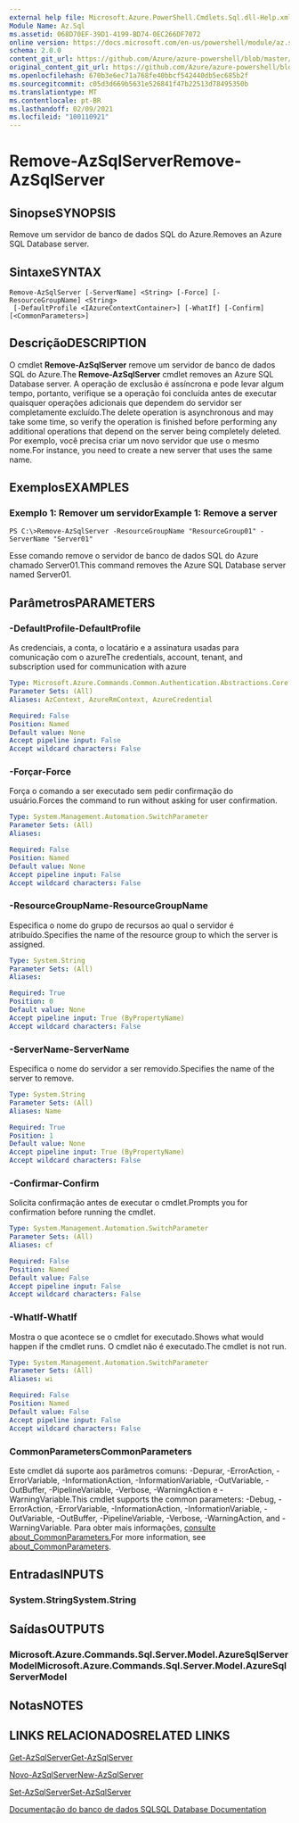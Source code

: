 ```yaml
---
external help file: Microsoft.Azure.PowerShell.Cmdlets.Sql.dll-Help.xml
Module Name: Az.Sql
ms.assetid: 068D70EF-39D1-4199-BD74-0EC266DF7072
online version: https://docs.microsoft.com/en-us/powershell/module/az.sql/remove-azsqlserver
schema: 2.0.0
content_git_url: https://github.com/Azure/azure-powershell/blob/master/src/Sql/Sql/help/Remove-AzSqlServer.md
original_content_git_url: https://github.com/Azure/azure-powershell/blob/master/src/Sql/Sql/help/Remove-AzSqlServer.md
ms.openlocfilehash: 670b3e6ec71a768fe40bbcf542440db5ec685b2f
ms.sourcegitcommit: c05d3d669b5631e526841f47b22513d78495350b
ms.translationtype: MT
ms.contentlocale: pt-BR
ms.lasthandoff: 02/09/2021
ms.locfileid: "100110921"
---
```

# <span data-ttu-id="ecc7a-101">Remove-AzSqlServer</span><span class="sxs-lookup"><span data-stu-id="ecc7a-101">Remove-AzSqlServer</span></span>

## <span data-ttu-id="ecc7a-102">Sinopse</span><span class="sxs-lookup"><span data-stu-id="ecc7a-102">SYNOPSIS</span></span>
<span data-ttu-id="ecc7a-103">Remove um servidor de banco de dados SQL do Azure.</span><span class="sxs-lookup"><span data-stu-id="ecc7a-103">Removes an Azure SQL Database server.</span></span>

## <span data-ttu-id="ecc7a-104">Sintaxe</span><span class="sxs-lookup"><span data-stu-id="ecc7a-104">SYNTAX</span></span>

```
Remove-AzSqlServer [-ServerName] <String> [-Force] [-ResourceGroupName] <String>
 [-DefaultProfile <IAzureContextContainer>] [-WhatIf] [-Confirm] [<CommonParameters>]
```

## <span data-ttu-id="ecc7a-105">Descrição</span><span class="sxs-lookup"><span data-stu-id="ecc7a-105">DESCRIPTION</span></span>
<span data-ttu-id="ecc7a-106">O cmdlet **Remove-AzSqlServer** remove um servidor de banco de dados SQL do Azure.</span><span class="sxs-lookup"><span data-stu-id="ecc7a-106">The **Remove-AzSqlServer** cmdlet removes an Azure SQL Database server.</span></span>
<span data-ttu-id="ecc7a-107">A operação de exclusão é assíncrona e pode levar algum tempo, portanto, verifique se a operação foi concluída antes de executar quaisquer operações adicionais que dependem do servidor ser completamente excluído.</span><span class="sxs-lookup"><span data-stu-id="ecc7a-107">The delete operation is asynchronous and may take some time, so verify the operation is finished before performing any additional operations that depend on the server being completely deleted.</span></span>
<span data-ttu-id="ecc7a-108">Por exemplo, você precisa criar um novo servidor que use o mesmo nome.</span><span class="sxs-lookup"><span data-stu-id="ecc7a-108">For instance, you need to create a new server that uses the same name.</span></span>

## <span data-ttu-id="ecc7a-109">Exemplos</span><span class="sxs-lookup"><span data-stu-id="ecc7a-109">EXAMPLES</span></span>

### <span data-ttu-id="ecc7a-110">Exemplo 1: Remover um servidor</span><span class="sxs-lookup"><span data-stu-id="ecc7a-110">Example 1: Remove a server</span></span>
```
PS C:\>Remove-AzSqlServer -ResourceGroupName "ResourceGroup01" -ServerName "Server01"
```

<span data-ttu-id="ecc7a-111">Esse comando remove o servidor de banco de dados SQL do Azure chamado Server01.</span><span class="sxs-lookup"><span data-stu-id="ecc7a-111">This command removes the Azure SQL Database server named Server01.</span></span>

## <span data-ttu-id="ecc7a-112">Parâmetros</span><span class="sxs-lookup"><span data-stu-id="ecc7a-112">PARAMETERS</span></span>

### <span data-ttu-id="ecc7a-113">-DefaultProfile</span><span class="sxs-lookup"><span data-stu-id="ecc7a-113">-DefaultProfile</span></span>
<span data-ttu-id="ecc7a-114">As credenciais, a conta, o locatário e a assinatura usadas para comunicação com o azure</span><span class="sxs-lookup"><span data-stu-id="ecc7a-114">The credentials, account, tenant, and subscription used for communication with azure</span></span>

```yaml
Type: Microsoft.Azure.Commands.Common.Authentication.Abstractions.Core.IAzureContextContainer
Parameter Sets: (All)
Aliases: AzContext, AzureRmContext, AzureCredential

Required: False
Position: Named
Default value: None
Accept pipeline input: False
Accept wildcard characters: False
```

### <span data-ttu-id="ecc7a-115">-Forçar</span><span class="sxs-lookup"><span data-stu-id="ecc7a-115">-Force</span></span>
<span data-ttu-id="ecc7a-116">Força o comando a ser executado sem pedir confirmação do usuário.</span><span class="sxs-lookup"><span data-stu-id="ecc7a-116">Forces the command to run without asking for user confirmation.</span></span>

```yaml
Type: System.Management.Automation.SwitchParameter
Parameter Sets: (All)
Aliases:

Required: False
Position: Named
Default value: None
Accept pipeline input: False
Accept wildcard characters: False
```

### <span data-ttu-id="ecc7a-117">-ResourceGroupName</span><span class="sxs-lookup"><span data-stu-id="ecc7a-117">-ResourceGroupName</span></span>
<span data-ttu-id="ecc7a-118">Especifica o nome do grupo de recursos ao qual o servidor é atribuído.</span><span class="sxs-lookup"><span data-stu-id="ecc7a-118">Specifies the name of the resource group to which the server is assigned.</span></span>

```yaml
Type: System.String
Parameter Sets: (All)
Aliases:

Required: True
Position: 0
Default value: None
Accept pipeline input: True (ByPropertyName)
Accept wildcard characters: False
```

### <span data-ttu-id="ecc7a-119">-ServerName</span><span class="sxs-lookup"><span data-stu-id="ecc7a-119">-ServerName</span></span>
<span data-ttu-id="ecc7a-120">Especifica o nome do servidor a ser removido.</span><span class="sxs-lookup"><span data-stu-id="ecc7a-120">Specifies the name of the server to remove.</span></span>

```yaml
Type: System.String
Parameter Sets: (All)
Aliases: Name

Required: True
Position: 1
Default value: None
Accept pipeline input: True (ByPropertyName)
Accept wildcard characters: False
```

### <span data-ttu-id="ecc7a-121">-Confirmar</span><span class="sxs-lookup"><span data-stu-id="ecc7a-121">-Confirm</span></span>
<span data-ttu-id="ecc7a-122">Solicita confirmação antes de executar o cmdlet.</span><span class="sxs-lookup"><span data-stu-id="ecc7a-122">Prompts you for confirmation before running the cmdlet.</span></span>

```yaml
Type: System.Management.Automation.SwitchParameter
Parameter Sets: (All)
Aliases: cf

Required: False
Position: Named
Default value: False
Accept pipeline input: False
Accept wildcard characters: False
```

### <span data-ttu-id="ecc7a-123">-WhatIf</span><span class="sxs-lookup"><span data-stu-id="ecc7a-123">-WhatIf</span></span>
<span data-ttu-id="ecc7a-124">Mostra o que acontece se o cmdlet for executado.</span><span class="sxs-lookup"><span data-stu-id="ecc7a-124">Shows what would happen if the cmdlet runs.</span></span>
<span data-ttu-id="ecc7a-125">O cmdlet não é executado.</span><span class="sxs-lookup"><span data-stu-id="ecc7a-125">The cmdlet is not run.</span></span>

```yaml
Type: System.Management.Automation.SwitchParameter
Parameter Sets: (All)
Aliases: wi

Required: False
Position: Named
Default value: False
Accept pipeline input: False
Accept wildcard characters: False
```

### <span data-ttu-id="ecc7a-126">CommonParameters</span><span class="sxs-lookup"><span data-stu-id="ecc7a-126">CommonParameters</span></span>
<span data-ttu-id="ecc7a-127">Este cmdlet dá suporte aos parâmetros comuns: -Depurar, -ErrorAction, -ErrorVariable, -InformationAction, -InformationVariable, -OutVariable, -OutBuffer, -PipelineVariable, -Verbose, -WarningAction e -WarningVariable.</span><span class="sxs-lookup"><span data-stu-id="ecc7a-127">This cmdlet supports the common parameters: -Debug, -ErrorAction, -ErrorVariable, -InformationAction, -InformationVariable, -OutVariable, -OutBuffer, -PipelineVariable, -Verbose, -WarningAction, and -WarningVariable.</span></span> <span data-ttu-id="ecc7a-128">Para obter mais informações, [consulte about_CommonParameters.](http://go.microsoft.com/fwlink/?LinkID=113216)</span><span class="sxs-lookup"><span data-stu-id="ecc7a-128">For more information, see [about_CommonParameters](http://go.microsoft.com/fwlink/?LinkID=113216).</span></span>

## <span data-ttu-id="ecc7a-129">Entradas</span><span class="sxs-lookup"><span data-stu-id="ecc7a-129">INPUTS</span></span>

### <span data-ttu-id="ecc7a-130">System.String</span><span class="sxs-lookup"><span data-stu-id="ecc7a-130">System.String</span></span>

## <span data-ttu-id="ecc7a-131">Saídas</span><span class="sxs-lookup"><span data-stu-id="ecc7a-131">OUTPUTS</span></span>

### <span data-ttu-id="ecc7a-132">Microsoft.Azure.Commands.Sql.Server.Model.AzureSqlServerModel</span><span class="sxs-lookup"><span data-stu-id="ecc7a-132">Microsoft.Azure.Commands.Sql.Server.Model.AzureSqlServerModel</span></span>

## <span data-ttu-id="ecc7a-133">Notas</span><span class="sxs-lookup"><span data-stu-id="ecc7a-133">NOTES</span></span>

## <span data-ttu-id="ecc7a-134">LINKS RELACIONADOS</span><span class="sxs-lookup"><span data-stu-id="ecc7a-134">RELATED LINKS</span></span>

[<span data-ttu-id="ecc7a-135">Get-AzSqlServer</span><span class="sxs-lookup"><span data-stu-id="ecc7a-135">Get-AzSqlServer</span></span>](./Get-AzSqlServer.md)

[<span data-ttu-id="ecc7a-136">Novo-AzSqlServer</span><span class="sxs-lookup"><span data-stu-id="ecc7a-136">New-AzSqlServer</span></span>](./New-AzSqlServer.md)

[<span data-ttu-id="ecc7a-137">Set-AzSqlServer</span><span class="sxs-lookup"><span data-stu-id="ecc7a-137">Set-AzSqlServer</span></span>](./Set-AzSqlServer.md)

[<span data-ttu-id="ecc7a-138">Documentação do banco de dados SQL</span><span class="sxs-lookup"><span data-stu-id="ecc7a-138">SQL Database Documentation</span></span>](https://docs.microsoft.com/azure/sql-database/)


